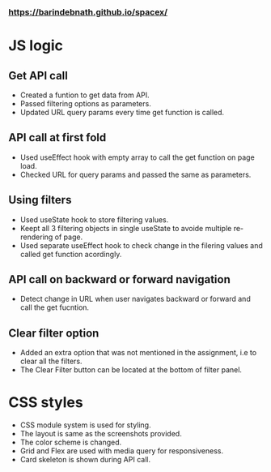 ### https://barindebnath.github.io/spacex/

# JS logic

## Get API call

- Created a funtion to get data from API.
- Passed filtering options as parameters.
- Updated URL query params every time get function is called.

## API call at first fold

- Used useEffect hook with empty array to call the get function on page load.
- Checked URL for query params and passed the same as parameters.

## Using filters

- Used useState hook to store filtering values.
- Keept all 3 filtering objects in single useState to avoide multiple re-rendering of page.
- Used separate useEffect hook to check change in the filering values and called get function acordingly.

## API call on backward or forward navigation

- Detect change in URL when user navigates backward or forward and call the get fucntion.

## Clear filter option

- Added an extra option that was not mentioned in the assignment, i.e to clear all the filters.
- The Clear Filter button can be located at the bottom of filter panel.

# CSS styles

- CSS module system is used for styling.
- The layout is same as the screenshots provided.
- The color scheme is changed.
- Grid and Flex are used with media query for responsiveness.
- Card skeleton is shown during API call.
